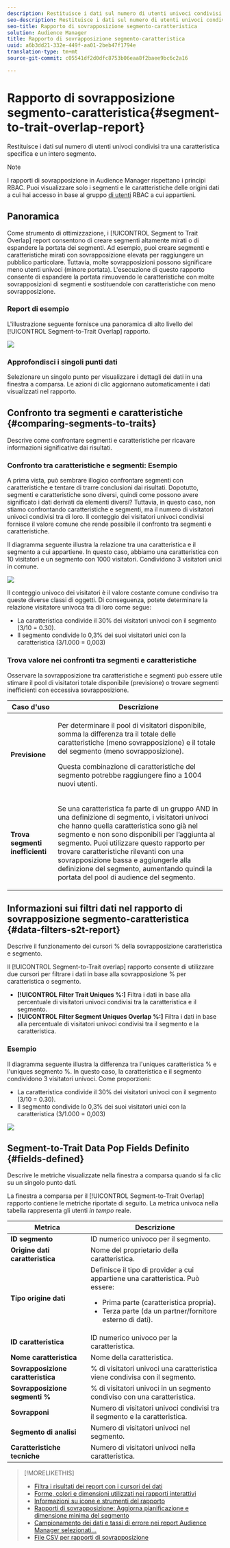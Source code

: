 ```yaml
---
description: Restituisce i dati sul numero di utenti univoci condivisi tra una caratteristica specifica e un intero segmento.
seo-description: Restituisce i dati sul numero di utenti univoci condivisi tra una caratteristica specifica e un intero segmento.
seo-title: Rapporto di sovrapposizione segmento-caratteristica
solution: Audience Manager
title: Rapporto di sovrapposizione segmento-caratteristica
uuid: a6b3dd21-332e-449f-aa01-2beb47f1794e
translation-type: tm+mt
source-git-commit: c05541df2d0dfc8753b06eaa8f2baee9bc6c2a16

---
```



# Rapporto di sovrapposizione segmento-caratteristica{#segment-to-trait-overlap-report}

Restituisce i dati sul numero di utenti univoci condivisi tra una caratteristica specifica e un intero segmento.

>[!NOTE]
>
>I rapporti di sovrapposizione in Audience Manager rispettano i principi RBAC. Puoi visualizzare solo i segmenti e le caratteristiche delle origini dati a cui hai accesso in base al gruppo [di utenti](/help/using/features/administration/administration-overview.md) RBAC a cui appartieni.

<!-- 

c_segment_trait_overlap.xml

 -->

## Panoramica

Come strumento di ottimizzazione, i [!UICONTROL Segment to Trait Overlap] report consentono di creare segmenti altamente mirati o di espandere la portata dei segmenti. Ad esempio, puoi creare segmenti e caratteristiche mirati con sovrapposizione elevata per raggiungere un pubblico particolare. Tuttavia, molte sovrapposizioni possono significare meno utenti univoci (minore portata). L'esecuzione di questo rapporto consente di espandere la portata rimuovendo le caratteristiche con molte sovrapposizioni di segmenti e sostituendole con caratteristiche con meno sovrapposizione.

### Report di esempio

L'illustrazione seguente fornisce una panoramica di alto livello del [!UICONTROL Segment-to-Trait Overlap] rapporto.

![](assets/segment-to-trait-overlap.png)

### Approfondisci i singoli punti dati

Selezionare un singolo punto per visualizzare i dettagli dei dati in una finestra a comparsa. Le azioni di clic aggiornano automaticamente i dati visualizzati nel rapporto.

## Confronto tra segmenti e caratteristiche {#comparing-segments-to-traits}

Descrive come confrontare segmenti e caratteristiche per ricavare informazioni significative dai risultati.

<!-- 

c_compare_s2t.xml

 -->

### Confronto tra caratteristiche e segmenti: Esempio

A prima vista, può sembrare illogico confrontare segmenti con caratteristiche e tentare di trarre conclusioni dai risultati. Dopotutto, segmenti e caratteristiche sono diversi, quindi come possono avere significato i dati derivati da elementi diversi? Tuttavia, in questo caso, non stiamo confrontando caratteristiche e segmenti, ma il numero di visitatori univoci condivisi tra di loro. Il conteggio dei visitatori univoci condivisi fornisce il valore comune che rende possibile il confronto tra segmenti e caratteristiche.

Il diagramma seguente illustra la relazione tra una caratteristica e il segmento a cui appartiene. In questo caso, abbiamo una caratteristica con 10 visitatori e un segmento con 1000 visitatori. Condividono 3 visitatori unici in comune.

![](assets/s2t.png)

Il conteggio univoco dei visitatori è il valore costante comune condiviso tra queste diverse classi di oggetti. Di conseguenza, potete determinare la relazione visitatore univoca tra di loro come segue:

* La caratteristica condivide il 30% dei visitatori univoci con il segmento (3/10 = 0.30).
* Il segmento condivide lo 0,3% dei suoi visitatori unici con la caratteristica (3/1.000 = 0,003)

### Trova valore nei confronti tra segmenti e caratteristiche

Osservare la sovrapposizione tra caratteristiche e segmenti può essere utile stimare il pool di visitatori totale disponibile (previsione) o trovare segmenti inefficienti con eccessiva sovrapposizione.

<table id="table_5B211EF95216426299EB20253A5A9C1B"> 
 <thead> 
  <tr> 
   <th colname="col1" class="entry"> Caso d'uso </th> 
   <th colname="col2" class="entry"> Descrizione </th> 
  </tr>
 </thead>
 <tbody> 
  <tr> 
   <td colname="col1"><b>Previsione</b> </td> 
   <td colname="col2"> <p>Per determinare il pool di visitatori disponibile, somma la differenza tra il totale delle caratteristiche (meno sovrapposizione) e il totale del segmento (meno sovrapposizione). </p> <p>Questa combinazione di caratteristiche del segmento potrebbe raggiungere fino a 1004 nuovi utenti. </p> </td> 
  </tr> 
  <tr> 
   <td colname="col1"><b>Trova segmenti inefficienti</b> </td> 
   <td colname="col2"> <p>Se una caratteristica fa parte di un gruppo <span class="wintitle"> AND</span> in una definizione di segmento, i visitatori univoci che hanno quella caratteristica sono già nel segmento e non sono disponibili per l’aggiunta al segmento. Puoi utilizzare questo rapporto per trovare caratteristiche rilevanti con una sovrapposizione bassa e aggiungerle alla definizione del segmento, aumentando quindi la portata del pool di audience del segmento. </p> </td> 
  </tr> 
 </tbody> 
</table>

## Informazioni sui filtri dati nel rapporto di sovrapposizione segmento-caratteristica {#data-filters-s2t-report}

Descrive il funzionamento dei cursori % della sovrapposizione caratteristica e segmento.

<!-- 

r_s2t_sliders.xml

 -->

Il [!UICONTROL Segment-to-Trait overlap] rapporto consente di utilizzare due cursori per filtrare i dati in base alla sovrapposizione % per caratteristica o segmento.

* **[!UICONTROL Filter Trait Uniques %:]** Filtra i dati in base alla percentuale di visitatori univoci condivisi tra la caratteristica e il segmento.
* **[!UICONTROL Filter Segment Uniques Overlap %:]** Filtra i dati in base alla percentuale di visitatori univoci condivisi tra il segmento e la caratteristica.

### Esempio 

Il diagramma seguente illustra la differenza tra l'uniques caratteristica % e l'uniques segmento %. In questo caso, la caratteristica e il segmento condividono 3 visitatori univoci. Come proporzioni:

* La caratteristica condivide il 30% dei visitatori univoci con il segmento (3/10 = 0.30).
* Il segmento condivide lo 0,3% dei suoi visitatori unici con la caratteristica (3/1.000 = 0,003)

![](assets/s2t.png)

## Segment-to-Trait Data Pop Fields Definito {#fields-defined}

Descrive le metriche visualizzate nella finestra a comparsa quando si fa clic su un singolo punto dati.

<!-- 

r_s2t_data_pop.xml

 -->

La finestra a comparsa per il [!UICONTROL Segment-to-Trait Overlap] rapporto contiene le metriche riportate di seguito. La metrica univoca nella tabella rappresenta gli utenti *in tempo* reale.

<table id="table_4AF72754276242FFB11543635B43AD90"> 
 <thead> 
  <tr> 
   <th colname="col1" class="entry"> Metrica </th> 
   <th colname="col2" class="entry"> Descrizione </th> 
  </tr>
 </thead>
 <tbody> 
  <tr> 
   <td colname="col1"><b><span class="wintitle"> ID segmento</span></b> </td> 
   <td colname="col2"> ID numerico univoco per il segmento. </td> 
  </tr> 
  <tr> 
   <td colname="col1"><b><span class="wintitle"> Origine dati caratteristica </span></b> </td> 
   <td colname="col2"> Nome del proprietario della caratteristica. </td> 
  </tr> 
  <tr> 
   <td colname="col1"><b><span class="wintitle"> Tipo origine dati</span></b> </td> 
   <td colname="col2">Definisce il tipo di provider a cui appartiene una caratteristica. Può essere: 
    <ul id="ul_0477C04A33FD4F5D998B98984E6554D3"> 
     <li id="li_50FCA48EDB5843AB8FB6C34ED2C0067D">Prima parte (caratteristica propria). </li> 
     <li id="li_4F6148EDAEFE43FA8D505944E9FE3855">Terza parte (da un partner/fornitore esterno di dati). </li> 
    </ul> </td> 
  </tr> 
  <tr> 
   <td colname="col1"><b><span class="wintitle"> ID caratteristica</span></b> </td> 
   <td colname="col2"> ID numerico univoco per la caratteristica. </td> 
  </tr> 
  <tr> 
   <td colname="col1"><b><span class="wintitle"> Nome caratteristica</span></b> </td> 
   <td colname="col2"> Nome della caratteristica. </td> 
  </tr> 
  <tr> 
   <td colname="col1"><b><span class="wintitle"> Sovrapposizione caratteristica</span></b> </td> 
   <td colname="col2"> % di visitatori univoci una caratteristica viene condivisa con il segmento. </td> 
  </tr> 
  <tr> 
   <td colname="col1"><b><span class="wintitle"> Sovrapposizione segmenti %</span></b> </td> 
   <td colname="col2"> % di visitatori univoci in un segmento condiviso con una caratteristica. </td> 
  </tr> 
  <tr> 
   <td colname="col1"><b><span class="wintitle"> Sovrapponi</span></b> </td> 
   <td colname="col2"> Numero di visitatori univoci condivisi tra il segmento e la caratteristica. </td> 
  </tr> 
  <tr> 
   <td colname="col1"><b><span class="wintitle"> Segmento di analisi</span></b> </td> 
   <td colname="col2"> Numero di visitatori univoci nel segmento. </td> 
  </tr> 
  <tr> 
   <td colname="col1"><b><span class="wintitle"> Caratteristiche tecniche</span></b> </td> 
   <td colname="col2"> Numero di visitatori univoci nella caratteristica. </td> 
  </tr> 
 </tbody> 
</table>

>[!MORELIKETHIS]
>
>* [Filtra i risultati dei report con i cursori dei dati](../../reporting/dynamic-reports/data-sliders.md)
>* [Forme, colori e dimensioni utilizzati nei rapporti interattivi](../../reporting/dynamic-reports/interactive-report-technology.md#shapes-colors-sizes)
>* [Informazioni su icone e strumenti del rapporto](../../reporting/dynamic-reports/interactive-report-technology.md#icons-tools-explained)
>* [Rapporti di sovrapposizione: Aggiorna pianificazione e dimensione minima del segmento](../../reporting/dynamic-reports/overlap-minimum-segment-size.md)
>* [Campionamento dei dati e tassi di errore nei report Audience Manager selezionati...](../../reporting/report-sampling.md)
>* [File CSV per rapporti di sovrapposizione](../../reporting/dynamic-reports/overlap-csv-files.md)